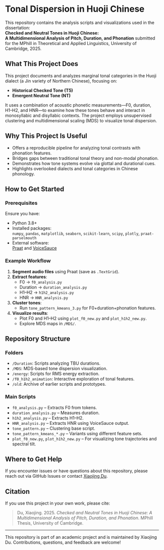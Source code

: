 
# Tonal Dispersion in Huoji Chinese

This repository contains the analysis scripts and visualizations used in the dissertation:  
**Checked and Neutral Tones in Huoji Chinese:**  
**A Multidimensional Analysis of Pitch, Duration, and Phonation** 
submitted for the MPhill in Theoretical and Applied Linguistics, University of Cambridge, 2025.

## What This Project Does

This project documents and analyzes marginal tonal categories in the Huoji dialect (a Jin variety of Northern Chinese), focusing on:
- **Historical Checked Tone (T5)**
- **Emergent Neutral Tone (NT)**

It uses a combination of acoustic phonetic measurements—F0, duration, H1–H2, and HNR—to examine how these tones behave and interact in monosyllabic and disyllabic contexts. The project employs unsupervised clustering and multidimensional scaling (MDS) to visualize tonal dispersion.

## Why This Project Is Useful

- Offers a reproducible pipeline for analyzing tonal contrasts with phonation features.
- Bridges gaps between traditional tonal theory and non-modal phonation.
- Demonstrates how tone systems evolve via glottal and durational cues.
- Highlights overlooked dialects and tonal categories in Chinese phonology.

## How to Get Started

### Prerequisites

Ensure you have:
- Python 3.8+
- Installed packages:  
  `numpy`, `pandas`, `matplotlib`, `seaborn`, `scikit-learn`, `scipy`, `plotly`, `praat-parselmouth`
- External software:  
  [Praat](http://www.fon.hum.uva.nl/praat/) and [VoiceSauce](https://github.com/voicesauce/voicesauce)

### Example Workflow

1. **Segment audio files** using Praat (save as `.TextGrid`).
2. **Extract features**:
    - F0 → `f0_analysis.py`
    - Duration → `duration_analysis.py`
    - H1–H2 → `h1h2_analysis.py`
    - HNR → `HNR_analysis.py`
3. **Cluster tones**:
    - Run `tone_pattern_kmeans_3.py` for F0+duration+phonation features.
4. **Visualize results**:
    - Plot F0 and H1–H2 using `plot_f0_new.py` and `plot_h1h2_new.py`.
    - Explore MDS maps in `/MDS/`.

## Repository Structure

### Folders
- `/Duration`: Scripts analyzing TBU durations.
- `/MDS`: MDS-based tone dispersion visualization.
- `/energy`: Scripts for RMS energy extraction.
- `/f0_h1h2_animation`: Interactive exploration of tonal features.
- `/old`: Archive of earlier scripts and prototypes.

### Main Scripts
- `f0_analysis.py` – Extracts F0 from tokens.
- `duration_analysis.py` – Measures duration.
- `h1h2_analysis.py` – Extracts H1–H2.
- `HNR_analysis.py` – Extracts HNR using VoiceSauce output.
- `tone_pattern.py` – Clustering base script.
- `tone_pattern_kmeans_*.py` – Variants using different feature sets.
- `plot_f0_new.py`, `plot_h1h2_new.py` – For visualizing tone trajectories and spectral tilt.

## Where to Get Help

If you encounter issues or have questions about this repository, please reach out via GitHub Issues or contact [Xiaojing Du](https://github.com/duxiaojing-lingo).

## Citation

If you use this project in your own work, please cite:

> Du, Xiaojing. 2025. *Checked and Neutral Tones in Huoji Chinese: A Multidimensional Analysis of Pitch, Duration, and Phonation*. MPhill Thesis, University of Cambridge.

---

This repository is part of an academic project and is maintained by Xiaojing Du. Contributions, questions, and feedback are welcome!
